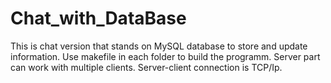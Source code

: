# Chat_with_DataBase
This is chat version that stands on MySQL database to store and update information.
Use makefile in each folder to build the programm.
Server part can work with multiple clients.
Server-client connection is TCP/Ip.

